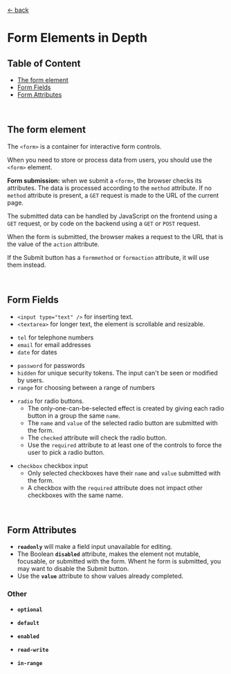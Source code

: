 [&larr; back](./README.md)

# Form Elements in Depth

## Table of Content

- [The form element](#the-form-element)
- [Form Fields](#form-fields)
- [Form Attributes](#form-attributes)

<br>

## The form element

The `<form>` is a container for interactive form controls.

When you need to store or process data from users, you should use the `<form>` element.

**Form submission:** when we submit a `<form>`, the browser checks its attributes. The data is processed according to the `method` attribute. If no `method` attribute is present, a `GET` request is made to the URL of the current page.

The submitted data can be handled by JavaScript on the frontend using a `GET` request, or by code on the backend using a `GET` or `POST` request.

When the form is submitted, the browser makes a request to the URL that is the value of the `action` attribute.

If the Submit button has a `formmethod` or `formaction` attribute, it will use them instead.

<br>

## Form Fields

- `<input type="text" />` for inserting text.
- `<textarea>` for longer text, the element is scrollable and resizable.

<div></div>

- `tel` for telephone numbers
- `email` for email addresses
- `date` for dates

<div></div>

- `password` for passwords
- `hidden` for unique security tokens. The input can't be seen or modified by users.
- `range` for choosing between a range of numbers

<div></div>

- `radio` for radio buttons.
  - The only-one-can-be-selected effect is created by giving each radio button in a group the same `name`.
  - The `name` and `value` of the selected radio button are submitted with the form.
  - The `checked` attribute will check the radio button.
  - Use the `required` attribute to at least one of the controls to force the user to pick a radio button.

<div></div>

- `checkbox` checkbox input
  - Only selected checkboxes have their `name` and `value` submitted with the form.
  - A checkbox with the `required` attribute does not impact other checkboxes with the same name.

<br>

## Form Attributes

- **`readonly`** will make a field input unavailable for editing.
- The Boolean **`disabled`** attribute, makes the element not mutable, focusable, or submitted with the form. Whent he form is submitted, you may want to disable the Submit button.
- Use the **`value`** attribute to show values already completed.

### Other

- **`optional`**

- **`default`**

- **`enabled`**

- **`read-write`**

- **`in-range`**

<br>
